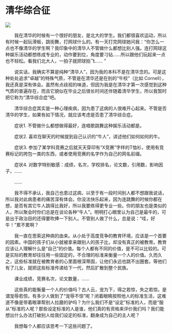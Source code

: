 # 清华综合征

![](http://dn-skmzq.qbox.me/data/20140313152235/2012110208445432.jpg)

　　我在清华的时候有一个很好的朋友，是北大的学生。我们都很喜欢运动，所以有时候一起玩滑板，跳街舞，打网球什么的。有一天打完网球她问我：“你怎么一点也不像清华的学生啊？我印象中的清华人不管做什么都想比别人强。连打网球这种娱乐活动都想练成专业的，动作要到位，角度要刁钻……所以跟他们玩起来一点也不轻松。看我们北大人，一拍子就把球拍飞…… ”

　　说实话，我确实不算是纯种“清华人”，因为我的本科不是在清华念的。可是这种处处追求“卓越”的特殊气质，不管是在清华还是在别的“牛校”（比如 Cornell），我还真是深有体会。虽然有点歧视的味道，但因为我是在清华才第一次感觉到这种气质的普遍存在，而且它貌似在毕业之后很长时间还伴随着清华学生，所以我暂时把它称为“清华综合症”吧。

　　清华综合症其实是一种心理疾病，因为患了这病的人很难开心起来。不管是否清华的学生，如果有如下情况，就应该考虑是否患了清华综合症。

　　症状1. 不管做什么都想做得最好，连唱歌跳舞这种娱乐活动都是。

　　症状2. 喜欢在聊天的时候提到自己认识的“牛人”，讲述他们如何如何的牛。

　　症状3. 参加了某学科竞赛之后就天天穿印有“X竞赛”字样的T恤衫，使用有竞赛标记的挎包一类的东西，或者使用竞赛的名字作为自己的网名前缀。

　　症状4. 对数字特别敏感：成绩，名次，学校排名，论文数，引用数，影响因子，……

　　……

　　我不得不承认，我自己也患过这病，以至于有一段时间别人都不想跟我说话，所以我对此病患者的痛苦深有体会。你没法快乐起来，因为连跳舞的时候你都在想，是否有其它牛人跳得比我好，所以我要练得更专业一些。你的朋友也是类似的人，所以聚会时你们总是在谈论各种“牛人”。明明打心眼里认为自己是最牛的，可是出于政治目的还得要吹捧一下别人。不管别人做了什么，总是说：“哇，好牛！”累不累啊？

　　我一直在思索这种病的由来。从小处于高度竞争的教育环境，应该是一个首要的因素。中国的孩子们从小就被拿来跟别人的孩子比，却没有真正的被教育。教育应该让人理解什么是“自己”的价值。每个人都有不同的价值，是不可以比较的。可是实际的教育却往往用一些固定的，不合理的标准来衡量一个人的价值。久而久之，这些标准就在被教育者的心里面根深蒂固，让他们永远也跳不出圈套。等他们有了儿女，就把这些标准传递给下一代，然后扩散到整个民族。

　　课业成绩，竞赛名次，论文数量，……

　　这些真的能衡量一个人的价值吗？古人云，宠为下，得之若惊，失之若惊。是谓宠辱若惊。有多少人做到了“宠辱不惊”呢？闭着眼睛按照他人的标准生活，这难道不像是带着眼罩帮别人拉磨的驴吗？为什么我们不是“设定”标准的人，而是“服从”标准的人呢？那些设定标准的人是谁，他们真的有资格来评价我们吗？我们能想出什么办法打破别人给我们设定的标准，翻身成为自己的主人呢？

　　我想每个人都应该思考一下这些问题了。